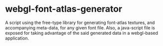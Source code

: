 # webgl-font-atlas-generator
A script using the free-type library for generating font-atlas textures, and accompanying meta-data, for any given font file.  Also, a java-script file is exposed for taking advantage of the said generated data in a webgl-based application.
